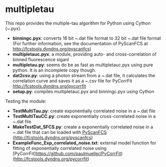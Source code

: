 multipletau
===========

This repo provides the multiple-tau algorithm for Python using Cython (~.pyx).

- **binningc.pyx**: converts 16 bit ~.dat file format to 32 bit ~.dat file format (For further information, see the documentation of PyScanFCS at http://fcstools.dyndns.org/pyscanfcs)
- **multipletauc.pyx**: a module, providing auto- and cross-correlation of binned fluorescence siganl
- **multipletau.py**: seems do be as fast as multipletauc.pyx using pure python. It is an incomplete copy though.
- **dat2csv.py**: using a photon stream from a ~.dat file, it calculates the correlation curve and saves it as a ~.csv file for PyCorrFit http://fcstools.dyndns.org/pycorrfit
- **setup.py**: compiles multipletauc.pyx and binningc.pyx using Cython

Testing the module:
- **TestMultiTau.py**: create exponentially correlated noise in a ~.dat file
- **TestMultiTauCC.py**: create exponentially cross-correlated noise in a ~.dat file
- **MakeTestDat_SFCS.py**: create a exponentially correlated noise in a ~.dat file that can be loaded with [PyScanFCS](https://github.com/paulmueller/PyScanFCS) (http://fcstools.dyndns.org/pyscanfcs)
- **ExampleFunc_Exp_correlated_noise.txt**: external model function for fitting of exponentially correlated noise using [PyCorrFit]https://github.com/paulmueller/PyCorrFit) (http://fcstools.dyndns.org/pycorrfit)
